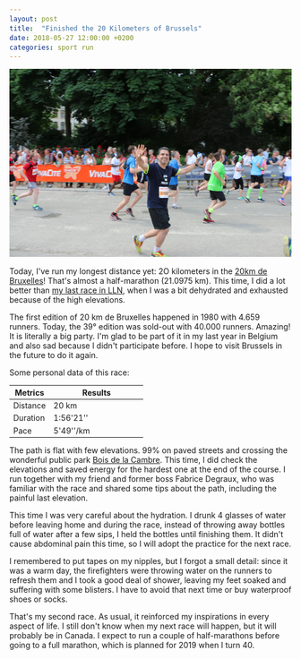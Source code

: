 ```yaml
---
layout: post
title:  "Finished the 20 Kilometers of Brussels"
date: 2018-05-27 12:00:00 +0200
categories: sport run
---
```


![Finishing the race](/images/posts/20km-brussels.jpg)

Today, I've run my longest distance yet: 2O kilometers in the [20km de Bruxelles][20kmdebruxelles]! That's almost a half-marathon (21.0975 km). This time, I did a lot better than [my last race in LLN][ten-miles-lln], when I was a bit dehydrated and exhausted because of the high elevations.

<!-- more -->

The first edition of 20 km de Bruxelles happened in 1980 with 4.659 runners. Today, the 39° edition was sold-out with 40.000 runners. Amazing! It is literally a big party. I'm glad to be part of it in my last year in Belgium and also sad because I didn't participate before. I hope to visit Brussels in the future to do it again.

Some personal data of this race:

<table class="table">
  <colgroup>
    <col width="30%" />
    <col width="70%" />
  </colgroup>
  <thead>
    <tr class="header">
      <th>Metrics</th>
      <th>Results</th>
    </tr>
  </thead>
  <tbody>
    <tr>
      <td>Distance</td>
      <td>20 km</td>
    </tr>
    <tr>
      <td>Duration</td>
      <td>1:56'21''</td>
    </tr>
    <tr>
      <td>Pace</td>
      <td>5'49''/km</td>
    </tr>
  </tbody>
</table>

The path is flat with few elevations. 99% on paved streets and crossing the wonderful public park [Bois de la Cambre][bois-de-la-cambre]. This time, I did check the elevations and saved energy for the hardest one at the end of the course. I run together with my friend and former boss Fabrice Degraux, who was familiar with the race and shared some tips about the path, including the painful last elevation.

This time I was very careful about the hydration. I drunk 4 glasses of water before leaving home and during the race, instead of throwing away bottles full of water after a few sips, I held the bottles until finishing them. It didn't cause abdominal pain this time, so I will adopt the practice for the next race.

I remembered to put tapes on my nipples, but I forgot a small detail: since it was a warm day, the firefighters were throwing water on the runners to refresh them and I took a good deal of shower, leaving my feet soaked and suffering with some blisters. I have to avoid that next time or buy waterproof shoes or socks.

That's my second race. As usual, it reinforced my inspirations in every aspect of life. I still don't know when my next race will happen, but it will probably be in Canada. I expect to run a couple of half-marathons before going to a full marathon, which is planned for 2019 when I turn 40.

[20kmdebruxelles]: http://www.20kmdebruxelles.be
[ten-miles-lln]: http://www.hildeberto.com/2018/03/ten-miles-lln.html
[bois-de-la-cambre]: https://en.wikipedia.org/wiki/Bois_de_la_Cambre
